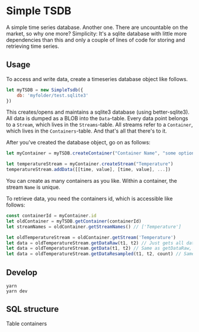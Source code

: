 # Simple TSDB
A simple time series database. Another one. There are uncountable on the market, so why one more? Simplicity: It's a sqlite database with little more dependencies than this and only a couple of lines of code for storing and retrieving time series. 

## Usage
To access and write data, create a timeseries database object like follows.
```javascript
let myTSDB = new SimpleTsdb({
    db: 'myfolder/test.sqlite3'
})
```
This creates/opens and maintains a sqlite3 database (using better-sqlite3). All data is dumped as a BLOB into the `Data`-table. Every data point belongs to a `Stream`, which lives in the `Streams`-table. All streams refer to a `Container`, which lives in the `Containers`-table. And that's all that there's to it.

After you've created the database object, go on as follows:

```javascript
let myContainer = myTSDB.createContainer("Container Name", "some optional description")

let temperatureStream = myContainer.createStream("Temperature")
temperatureStream.addData([[time, value], [time, value], ...])
```

You can create as many containers as you like. Within a container, the stream `Name` is unique.

To retrieve data, you need the containers id, which is accessible like follows:
```javascript
const containerId = myContainer.id
let oldContainer = myTSDB.getContainer(containerId)
let streamNames = oldContainer.getStreamNames() // ['Temperature']

let oldTemperatureStream = oldContainer.getStream('Temperature')
let data = oldTemperatureStream.getDataRaw(t1, t2) // Just gets all data points where timestamp is in between t1 and t2
let data = oldTemperatureStream.getData(t1, t2) // Same as getDataRaw, but extends the (t1, t2) interval to the point before t1 and after t2.
let data = oldTemperatureStream.getDataResampled(t1, t2, count) // Same as getData but resamples the retrieved points into bins and calculates the min/max/mean 
```

## Develop
```
yarn
yarn dev
```


## SQL structure
Table containers